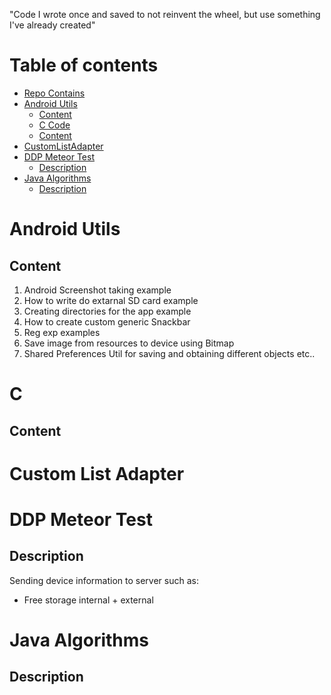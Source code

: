 "Code I wrote once and saved to not reinvent the wheel, but use something I've already created" 


# Table of contents

* [Repo Contains](#intro)
* [Android Utils](#androidUtils)
  * [Content](#androidUtilsContent)
  * [C Code](#c_code)
  * [Content](#cCodeContent)
* [CustomListAdapter](#customListAdapter)
* [DDP Meteor Test](#testDDP)
  * [Description](#testDDPDescription)
* [Java Algorithms](#java_algorithms)
  * [Description](#java_algorithmsDescription)



# <a name="androidUtils"></a> Android Utils

## <a name="androidUtilsContent"></a> Content

1. Android Screenshot taking example
2. How to write do extarnal SD card example
3. Creating directories for the app example
4. How to create custom generic Snackbar
5. Reg exp examples
6. Save image from resources to device using Bitmap
7. Shared Preferences Util for saving and obtaining different objects
etc..


# <a name="c_code"></a> C 

## <a name="cCodeContent"></a> Content

# <a name="customListAdapter"></a> Custom List Adapter

# <a name="testDDP"></a> DDP Meteor Test

## <a name="testDDPDescription"></a> Description
 Sending device information to server such as: 
  - Free storage internal + external
  
# <a name="java_algorithms"></a> Java Algorithms

## <a name="java_algorithmsDescription"></a> Description
  

